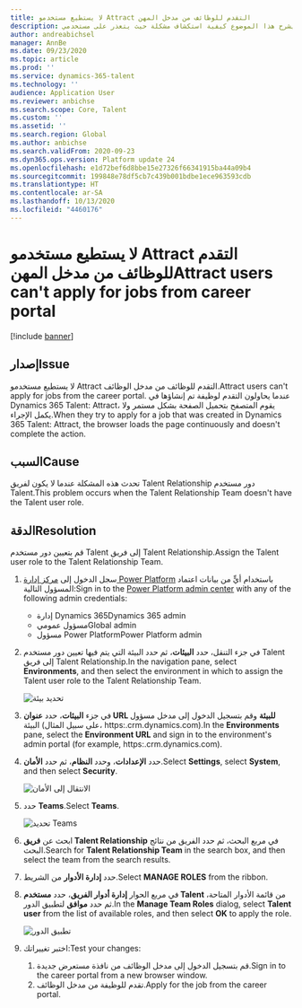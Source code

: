 ```yaml
---
title: لا يستطيع مستخدمو Attract التقدم للوظائف من مدخل المهن
description: يشرح هذا الموضوع كيفية استكشاف مشكلة حيث يتعذر على مستخدمي Attract التقدم للوظائف من مدخل الوظائف.
author: andreabichsel
manager: AnnBe
ms.date: 09/23/2020
ms.topic: article
ms.prod: ''
ms.service: dynamics-365-talent
ms.technology: ''
audience: Application User
ms.reviewer: anbichse
ms.search.scope: Core, Talent
ms.custom: ''
ms.assetid: ''
ms.search.region: Global
ms.author: anbichse
ms.search.validFrom: 2020-09-23
ms.dyn365.ops.version: Platform update 24
ms.openlocfilehash: e1d72bef6d8bbe15e27326f66341915ba44a09b4
ms.sourcegitcommit: 199848e78df5cb7c439b001bdbe1ece963593cdb
ms.translationtype: HT
ms.contentlocale: ar-SA
ms.lasthandoff: 10/13/2020
ms.locfileid: "4460176"
---
```

# <a name="attract-users-cant-apply-for-jobs-from-career-portal"></a><span data-ttu-id="b6b32-103">لا يستطيع مستخدمو Attract التقدم للوظائف من مدخل المهن</span><span class="sxs-lookup"><span data-stu-id="b6b32-103">Attract users can't apply for jobs from career portal</span></span>

[!include [banner](includes/banner.md)]

## <a name="issue"></a><span data-ttu-id="b6b32-104">إصدار</span><span class="sxs-lookup"><span data-stu-id="b6b32-104">Issue</span></span>

<span data-ttu-id="b6b32-105">لا يستطيع مستخدمو Attract التقدم للوظائف من مدخل الوظائف.</span><span class="sxs-lookup"><span data-stu-id="b6b32-105">Attract users can't apply for jobs from the career portal.</span></span> <span data-ttu-id="b6b32-106">عندما يحاولون التقدم لوظيفة تم إنشاؤها في Dynamics 365 Talent: Attract، يقوم المتصفح بتحميل الصفحة بشكل مستمر ولا يكمل الإجراء.</span><span class="sxs-lookup"><span data-stu-id="b6b32-106">When they try to apply for a job that was created in Dynamics 365 Talent: Attract, the browser loads the page continuously and doesn't complete the action.</span></span>

## <a name="cause"></a><span data-ttu-id="b6b32-107">السبب</span><span class="sxs-lookup"><span data-stu-id="b6b32-107">Cause</span></span>

<span data-ttu-id="b6b32-108">تحدث هذه المشكلة عندما لا يكون لفريق Talent Relationship دور مستخدم Talent.</span><span class="sxs-lookup"><span data-stu-id="b6b32-108">This problem occurs when the Talent Relationship Team doesn't have the Talent user role.</span></span>

## <a name="resolution"></a><span data-ttu-id="b6b32-109">الدقة</span><span class="sxs-lookup"><span data-stu-id="b6b32-109">Resolution</span></span>

<span data-ttu-id="b6b32-110">قم بتعيين دور مستخدم Talent إلى فريق Talent Relationship.</span><span class="sxs-lookup"><span data-stu-id="b6b32-110">Assign the Talent user role to the Talent Relationship Team.</span></span>

1. <span data-ttu-id="b6b32-111">سجل الدخول إلى [مركز إدارة Power Platform](https://admin.powerplatform.microsoft.com) باستخدام أيٍّ من بيانات اعتماد المسؤول التالية:</span><span class="sxs-lookup"><span data-stu-id="b6b32-111">Sign in to the [Power Platform admin center](https://admin.powerplatform.microsoft.com) with any of the following admin credentials:</span></span>

   - <span data-ttu-id="b6b32-112">إدارة Dynamics 365</span><span class="sxs-lookup"><span data-stu-id="b6b32-112">Dynamics 365 admin</span></span>
   - <span data-ttu-id="b6b32-113">مسؤول عمومي</span><span class="sxs-lookup"><span data-stu-id="b6b32-113">Global admin</span></span>
   - <span data-ttu-id="b6b32-114">مسؤول Power Platform</span><span class="sxs-lookup"><span data-stu-id="b6b32-114">Power Platform admin</span></span>

2. <span data-ttu-id="b6b32-115">في جزء التنقل، حدد **البيئات**، ثم حدد البيئة التي يتم فيها تعيين دور مستخدم Talent إلى فريق Talent Relationship.</span><span class="sxs-lookup"><span data-stu-id="b6b32-115">In the navigation pane, select **Environments**, and then select the environment in which to assign the Talent user role to the Talent Relationship Team.</span></span>

   ![تحديد بيئة](./media/attract-troubleshoot-career-portal-select-environment.png)

3. <span data-ttu-id="b6b32-117">في جزء **البيئات**، حدد **عنوان URL للبيئة** وقم بتسجيل الدخول إلى مدخل مسؤول البيئة (على سبيل المثال، https:<orgname>.crm.dynamics.com).</span><span class="sxs-lookup"><span data-stu-id="b6b32-117">In the **Environments** pane, select the **Environment URL** and sign in to the environment's admin portal (for example, https:<orgname>.crm.dynamics.com).</span></span>

4. <span data-ttu-id="b6b32-118">حدد **الإعدادات**، وحدد **النظام**، ثم حدد **الأمان**.</span><span class="sxs-lookup"><span data-stu-id="b6b32-118">Select **Settings**, select **System**, and then select **Security**.</span></span>

   ![الانتقال إلى الأمان](./media/attract-troubleshoot-career-portal-security.png)

5. <span data-ttu-id="b6b32-120">حدد **Teams**.</span><span class="sxs-lookup"><span data-stu-id="b6b32-120">Select **Teams**.</span></span>

   ![تحديد Teams](./media/attract-troubleshoot-career-portal-security-teams.png)

6. <span data-ttu-id="b6b32-122">ابحث عن **فريق Talent Relationship** في مربع البحث، ثم حدد الفريق من نتائج البحث.</span><span class="sxs-lookup"><span data-stu-id="b6b32-122">Search for **Talent Relationship Team** in the search box, and then select the team from the search results.</span></span>

7. <span data-ttu-id="b6b32-123">حدد **إدارة الأدوار** من الشريط.</span><span class="sxs-lookup"><span data-stu-id="b6b32-123">Select **MANAGE ROLES** from the ribbon.</span></span>

8. <span data-ttu-id="b6b32-124">في مربع الحوار **إدارة أدوار الفريق**، حدد **مستخدم Talent** من قائمة الأدوار المتاحة، ثم حدد **موافق** لتطبيق الدور.</span><span class="sxs-lookup"><span data-stu-id="b6b32-124">In the **Manage Team Roles** dialog, select **Talent user** from the list of available roles, and then select **OK** to apply the role.</span></span>

   ![تطبيق الدور](./media/attract-troubleshoot-career-portal-apply-role.png)

9. <span data-ttu-id="b6b32-126">اختبر تغييراتك:</span><span class="sxs-lookup"><span data-stu-id="b6b32-126">Test your changes:</span></span>

   1. <span data-ttu-id="b6b32-127">قم بتسجيل الدخول إلى مدخل الوظائف من نافذة مستعرض جديدة.</span><span class="sxs-lookup"><span data-stu-id="b6b32-127">Sign in to the career portal from a new browser window.</span></span>
   2. <span data-ttu-id="b6b32-128">تقدم للوظيفة من مدخل الوظائف.</span><span class="sxs-lookup"><span data-stu-id="b6b32-128">Apply for the job from the career portal.</span></span> 